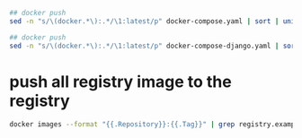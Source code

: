 ---
---

```bash
## docker push
sed -n "s/\(docker.*\):.*/\1:latest/p" docker-compose.yaml | sort | uniq | cut -d" " -f6 | xargs -I{} docker push {}

## docker push
sed -n "s/\(docker.*\):.*/\1:latest/p" docker-compose-django.yaml | sort | uniq | cut -d" " -f6 | xargs -I{} docker pull {}
```

# push all registry image to the registry
```bash
docker images --format "{{.Repository}}:{{.Tag}}" | grep registry.example | xargs -I {} docker push {}
```
